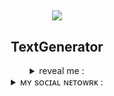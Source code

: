 <h2 align = "center">
  <img src = "https://textgenerator.ru/assets/favicons/android-chrome-192x192.png" align = "center"></img>
</h2>
<h2 align = "center">TextGenerator</h2>
<details align = "center">
<summary>reveal me : </summary></summary>

###### Эта библиотека предназначена для получения текста определенного шрифта. Происходит это с помощью запросов на сайт : https://textgenerator.ru/
###### This library is designed to get the text of a specific font. This happens with the help of requests to the site: https://textgenerator.ru/
###### example/Пример :

```py3
from textgenerator import TextGenerator
style = TextGenerator.style()
print(TextGenerator.generate_text(text = 'i_am_proxy_mistake', style = style.old_italic))
```
</details>

<details align = "center">
<summary>ᴍʏ sᴏᴄɪᴀʟ ɴᴇᴛᴏᴡʀᴋ : </summary>
<br>
<a href = "https://t.me/Proxy1Mistake" target="_blank">
<img src = "https://img.shields.io/badge/ᴛᴇʟᴇɢʀᴀᴍ-92000a?logo=telegram&logoColor=FFFFFF&labelColor=000000">
<a href = "https://discordapp.com/users/875370793100533862/" target="_blank">
<img src = "https://img.shields.io/badge/ᴅɪsᴄᴏʀᴅ-92000a?logo=discord&logoColor=FFFFFF&labelColor=000000">
</br>
</details>
</h4>

